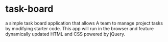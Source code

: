 # task-board
a simple task board application that allows A team to manage project tasks by modifying starter code. This app will run in the browser and feature dynamically updated HTML and CSS powered by jQuery.
